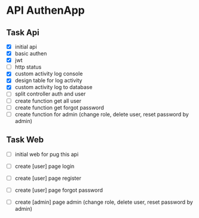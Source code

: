 # API AuthenApp

## Task Api
- [X] initial api
- [X] basic authen
- [X] jwt
- [ ] http status
- [X] custom activity log console
- [X] design table for log activity
- [X] custom activity log to database
- [ ] split controller auth and user
- [ ] create function get all user
- [ ] create function get forgot password
- [ ] create function for admin (change role, delete user, reset password by admin)

## Task Web
- [ ] initial web for pug this api
- [ ] create [user] page login
- [ ] create [user] page register
- [ ] create [user] page forgot password
- [ ] create [admin] page admin (change role, delete user, reset password by admin)



